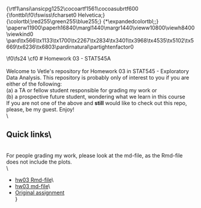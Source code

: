 {\rtf1\ansi\ansicpg1252\cocoartf1561\cocoasubrtf600
{\fonttbl\f0\fswiss\fcharset0 Helvetica;}
{\colortbl;\red255\green255\blue255;}
{\*\expandedcolortbl;;}
\paperw11900\paperh16840\margl1440\margr1440\vieww10800\viewh8400\viewkind0
\pard\tx566\tx1133\tx1700\tx2267\tx2834\tx3401\tx3968\tx4535\tx5102\tx5669\tx6236\tx6803\pardirnatural\partightenfactor0

\f0\fs24 \cf0 # Homework 03 - STAT545A\
\
Welcome to Vetle's repository for Homework 03 in STAT545 - Exploratory Data Analysis. This repository is probably only of interest to you if you are either of the following:\
(a) a TA or fellow student responsible for grading my work or\
(b) a prospective future student, wondering what we learn in this course\
If you are not one of the above and **still** would like to check out this repo, please, be my guest. Enjoy!\
\
## Quick links\
\
For people grading my work, please look at the md-file, as the Rmd-file does not include the plots.\
\
- [hw03 Rmd-file](hw03.Rmd)\
- [hw03 md-file](hw03.md)\
- [Original assignment](http://stat545.com/Classroom/assignments/hw03/hw03.html)\
}